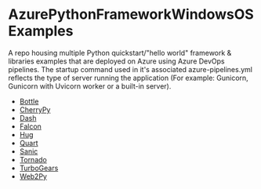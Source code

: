 # AzurePythonFrameworkWindowsOSExamples

A repo housing multiple Python quickstart/"hello world" framework & libraries examples that are deployed on Azure using Azure DevOps pipelines. The startup command used in it's associated azure-pipelines.yml reflects the type of server running the application (For example: Gunicorn, Gunicorn with Uvicorn worker or a built-in server). 
<br>

- [Bottle](https://bottlepy.org/docs/dev/)
- [CherryPy](https://cherrypy.org/)
- [Dash](https://dash.plotly.com/introduction)
- [Falcon](https://falconframework.org/)
- [Hug](https://www.hug.rest/)
- [Quart](https://gitlab.com/pgjones/quart)
- [Sanic](https://sanic.readthedocs.io/en/stable/index.html)
- [Tornado](https://www.tornadoweb.org/en/stable/)
- [TurboGears](https://turbogears.org/)
- [Web2Py](http://web2py.com/)